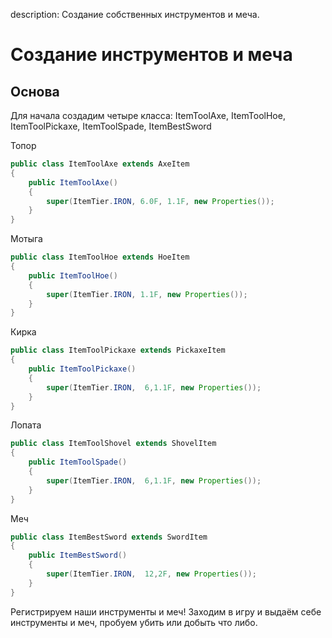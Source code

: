 description: Создание собственных инструментов и меча.

# Создание инструментов и меча

## Основа

Для начала создадим четыре класса: ItemToolAxe, ItemToolHoe, ItemToolPickaxe, ItemToolSpade, ItemBestSword

Топор
```java
public class ItemToolAxe extends AxeItem
{
    public ItemToolAxe()
    {
        super(ItemTier.IRON, 6.0F, 1.1F, new Properties());
    }
}
```

Мотыга
```java
public class ItemToolHoe extends HoeItem
{
    public ItemToolHoe()
    {
		super(ItemTier.IRON, 1.1F, new Properties());
    }
}
```

Кирка
```java
public class ItemToolPickaxe extends PickaxeItem
{
    public ItemToolPickaxe()
    {
        super(ItemTier.IRON,  6,1.1F, new Properties());
    }
}
```

Лопата
```java
public class ItemToolShovel extends ShovelItem
{
    public ItemToolSpade()
    {
        super(ItemTier.IRON,  6,1.1F, new Properties());
    }
}
```

Меч
```java
public class ItemBestSword extends SwordItem
{
    public ItemBestSword()
    {
        super(ItemTier.IRON,  12,2F, new Properties());
    }
}
```

Регистрируем наши инструменты и меч! Заходим в игру и выдаём себе инструменты и меч, пробуем убить или добыть что либо.